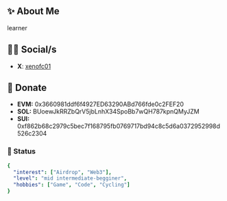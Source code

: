 ## ✨ About Me
learner

## 🙍‍♂️ Social/s
- **X**: [xenofc01](https://x.com/xenofc01)

## 💸 Donate
- **EVM:** 0x3660981ddf6f4927ED63290ABd766fde0c2FEF20
- **SOL:** BUoewJkRRZbQrV5jbLnhX34SpoBb7wQH787kpnQMyJZM
- **SUI:** 0xf862b68c2979c5bec7f168795fb0769717bd94c8c5d6a0372952998d526c2304

### 👾 Status
```yaml
{
  "interest": ["Airdrop", "Web3"],
  "level": "mid intermediate-begginer",
  "hobbies": ["Game", "Code", "Cycling"]
}
```
